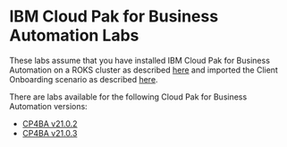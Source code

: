 # IBM Cloud Pak for Business Automation Labs

These labs assume that you have installed IBM Cloud Pak for Business Automation on a ROKS cluster as described [here](https://github.com/IBM/cp4ba-rapid-deployment) and imported the Client Onboarding scenario as described [here](https://github.com/IBM/cp4ba-client-onboarding-scenario).

There are labs available for the following Cloud Pak for Business Automation versions:

- [CP4BA v21.0.2](/21.0.2)
- [CP4BA v21.0.3](/21.0.3)
